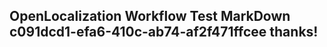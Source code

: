 <properties
ms.topic="hero-topic"
ms.test1="hero-topic"
ms.test2="test"/>

## OpenLocalization Workflow Test MarkDown c091dcd1-efa6-410c-ab74-af2f471ffcee thanks!
